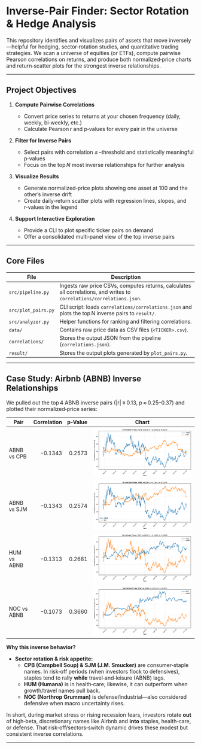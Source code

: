 # Inverse‑Pair Finder: Sector Rotation & Hedge Analysis

This repository identifies and visualizes pairs of assets that move inversely—helpful for hedging, sector‑rotation studies, and quantitative trading strategies. We scan a universe of equities (or ETFs), compute pairwise Pearson correlations on returns, and produce both normalized‑price charts and return‑scatter plots for the strongest inverse relationships.

---

## Project Objectives

1. **Compute Pairwise Correlations**  
   - Convert price series to returns at your chosen frequency (daily, weekly, bi‑weekly, etc.)  
   - Calculate Pearson *r* and p‑values for every pair in the universe  

2. **Filter for Inverse Pairs**  
   - Select pairs with correlation ≤ –threshold and statistically meaningful p‑values  
   - Focus on the top *N* most inverse relationships for further analysis  

3. **Visualize Results**  
   - Generate normalized‑price plots showing one asset at 100 and the other’s inverse drift  
   - Create daily‑return scatter plots with regression lines, slopes, and r‑values in the legend  

4. **Support Interactive Exploration**  
   - Provide a CLI to plot specific ticker pairs on demand  
   - Offer a consolidated multi‑panel view of the top inverse pairs  

---

## Core Files

| File                   | Description                                                                                  |
|------------------------|----------------------------------------------------------------------------------------------|
| `src/pipeline.py`      | Ingests raw price CSVs, computes returns, calculates all correlations, and writes to `correlations/correlations.json`. |
| `src/plot_pairs.py`    | CLI script: loads `correlations/correlations.json` and plots the top N inverse pairs to `result/`. |
| `src/analyzer.py`      | Helper functions for ranking and filtering correlations.                                     |
| `data/`                | Contains raw price data as CSV files (`<TICKER>.csv`).                                       |
| `correlations/`        | Stores the output JSON from the pipeline (`correlations.json`).                              |
| `result/`              | Stores the output plots generated by `plot_pairs.py`.                                        |

---
## Case Study: Airbnb (ABNB) Inverse Relationships

We pulled out the top 4 ABNB inverse pairs (|r| ≥ 0.13, p ≈ 0.25–0.37) and plotted their normalized‑price series:

| Pair             | Correlation | p‑Value | Chart                                                 |
|------------------|------------:|--------:|-------------------------------------------------------|
| ABNB vs CPB      | −0.1343     | 0.2573  | ![ABNB vs CPB](price_plot_ABNB_CPB.png)      |
| ABNB vs SJM      | −0.1343     | 0.2574  | ![ABNB vs SJM](price_plot_ABNB_SJM.png)      |
| HUM vs ABNB      | −0.1313     | 0.2681  | ![HUM vs ABNB](price_plot_HUM_ABNB.png)      |
| NOC vs ABNB      | −0.1073     | 0.3660  | ![NOC vs ABNB](price_plot_NOC_ABNB.png)      |

**Why this inverse behavior?**

- **Sector rotation & risk appetite:**  
  - **CPB (Campbell Soup) & SJM (J.M. Smucker)** are consumer‑staple names. In risk‑off periods (when investors flock to defensives), staples tend to rally **while** travel‑and‑leisure (ABNB) lags.  
  - **HUM (Humana)** is in health‑care; likewise, it can outperform when growth/travel names pull back.  
  - **NOC (Northrop Grumman)** is defense/industrial—also considered defensive when macro uncertainty rises.  

In short, during market stress or rising recession fears, investors rotate **out** of high‑beta, discretionary names like Airbnb and **into** staples, health‑care, or defense. That risk‑off/sectors‑switch dynamic drives these modest but consistent inverse correlations.

---
